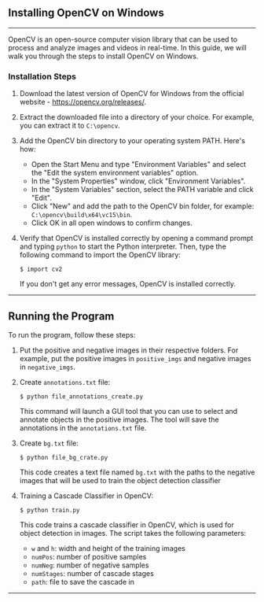 ## Installing OpenCV on Windows

-------------------------------
OpenCV is an open-source computer vision library that can be used to process and analyze images and videos in real-time. In this guide, we will walk you through the steps to install OpenCV on Windows.

### Installation Steps

1. Download the latest version of OpenCV for Windows from the official website - https://opencv.org/releases/.

2. Extract the downloaded file into a directory of your choice. For example, you can extract it to `C:\opencv`.

3. Add the OpenCV bin directory to your operating system PATH. Here's how:

   - Open the Start Menu and type "Environment Variables" and select the "Edit the system environment variables" option.
   - In the "System Properties" window, click "Environment Variables".
   - In the "System Variables" section, select the PATH variable and click "Edit".
   - Click "New" and add the path to the OpenCV bin folder, for example: `C:\opencv\build\x64\vc15\bin`.
   - Click OK in all open windows to confirm changes.

4. Verify that OpenCV is installed correctly by opening a command prompt and typing `python` to start the Python interpreter. Then, type the following command to import the OpenCV library:

   ```besh
   $ import cv2
   ```
    If you  don't get any error messages, OpenCV is installed correctly.

-------------------------------
## Running the Program

To run the program, follow these steps:

1. Put the positive and negative images in their respective folders. For example, put the positive images in `positive_imgs` and negative images in `negative_imgs`.

2. Create `annotations.txt` file:

    <!-- Run the following command on the terminal: -->
    ```besh
    $ python file_annotations_create.py
    ```
    This command will launch a GUI tool that you can use to select and annotate objects in the positive images. The tool will save the annotations in the `annotations.txt` file.

3. Create `bg.txt` file:

    <!-- Run the following command on the terminal: -->
    ```besh
    $ python file_bg_crate.py
    ```
    This code creates a text file named `bg.txt` with the paths to the negative images that will be used to train the object detection classifier

4. Training a Cascade Classifier in OpenCV:

    <!-- Run the following command on the terminal: -->
    ```besh
    $ python train.py
    ```
    This code trains a cascade classifier in OpenCV, which is used for object detection in images. The script takes the following parameters:
    - `w` and `h`: width and height of the training images
    - `numPos`: number of positive samples
    - `numNeg`: number of negative samples
    - `numStages`: number of cascade stages
    - `path`: file to save the cascade in
-------------------------------
